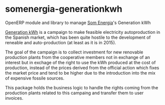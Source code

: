 # somenergia-generationkwh

OpenERP module and library to manage [Som Energia]'s Generation kWh

[Generation kWh] is a campaign to make feasible electricity autoproduction
in the Spanish market, which has been quite hostile to the development
of reneable and auto-production (at least as it is in 2015).

[Generation kWh]:https://generationkwh.org
[Som Energia]:https://somenergia.coop

The goal of the campaign is to collect investment for new renovable
production plants from the cooperative members not in exchange of
an interest but in exchage of the right to use the kWh produced
at the cost of production, instead of the prices derived from the
official action which fixes the market price and tend to be
higher due to the introduction into the mix of expensive fossile
sources.

This package holds the business logic to handle the rights coming
from the production plants related to this campaing and transfer
them to user invoices.




